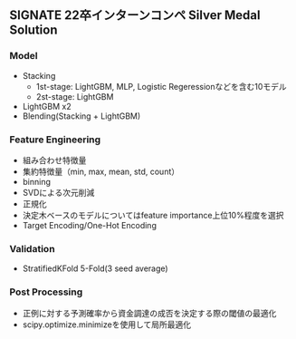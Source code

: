 ## SIGNATE 22卒インターンコンペ Silver Medal Solution

### Model
- Stacking 
	- 1st-stage: LightGBM, MLP, Logistic Regeressionなどを含む10モデル
	- 2st-stage: LightGBM
- LightGBM x2
- Blending(Stacking + LightGBM)

### Feature Engineering
- 組み合わせ特徴量
- 集約特徴量（min, max, mean, std, count）
- binning
- SVDによる次元削減
- 正規化
- 決定木ベースのモデルについてはfeature importance上位10%程度を選択
- Target Encoding/One-Hot Encoding

### Validation
- StratifiedKFold 5-Fold(3 seed average)

### Post Processing
- 正例に対する予測確率から資金調達の成否を決定する際の閾値の最適化
- scipy.optimize.minimizeを使用して局所最適化